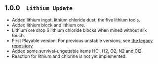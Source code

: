 ## 1.0.0&nbsp;&nbsp;&nbsp; `Lithium Update`
* Added lithium ingot, lithium chloride dust, the five lithium tools.
* Added lithium block and lithium ore.
* Lithium ore drop 6 lithium chloride blocks when mined without silk touch.
* First Playable version. For previous unstable versions, see [the legacy repository](https://github.com/code2828/chemc/releases)
* Added some survival-ungettable items HCl, H2, O2, N2 and Cl2.
* Reaction for lithium and chlorine is not yet implemented.